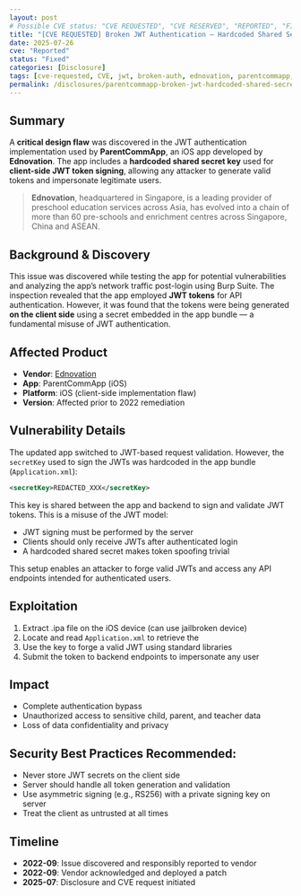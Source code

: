 ```yaml
---
layout: post
# Possible CVE status: "CVE REQUESTED", "CVE RESERVED", "REPORTED", "FIXED", "FIXED – NO CVE", "NO RESPONSE", "UNPATCHED", "CVE-YYYY-NNNNN"
title: "[CVE REQUESTED] Broken JWT Authentication – Hardcoded Shared Secret in ParentCommApp (iOS))"
date: 2025-07-26
cve: "Reported"
status: "Fixed"
categories: [Disclosure]
tags: [cve-requested, CVE, jwt, broken-auth, ednovation, parentcommapp, vulnerability, ios, api]
permalink: /disclosures/parentcommapp-broken-jwt-hardcoded-shared-secret/
---
```


## Summary

A **critical design flaw** was discovered in the JWT authentication implementation used by **ParentCommApp**, an iOS app developed by **Ednovation**. The app includes a **hardcoded shared secret key** used for **client-side JWT token signing**, allowing any attacker to generate valid tokens and impersonate legitimate users.

> **Ednovation**, headquartered in Singapore, is a leading provider of preschool education services across Asia, has evolved into a chain of more than 60 pre-schools and enrichment centres across Singapore, China and ASEAN.

## Background & Discovery

This issue was discovered while testing the app for potential vulnerabilities and analyzing the app’s network traffic post-login using Burp Suite. The inspection revealed that the app employed **JWT tokens** for API authentication. However, it was found that the tokens were being generated **on the client side** using a secret embedded in the app bundle — a fundamental misuse of JWT authentication.

## Affected Product

- **Vendor**: [Ednovation](https://ednovation.com)
- **App**: ParentCommApp (iOS)
- **Platform**: iOS (client-side implementation flaw)
- **Version**: Affected prior to 2022 remediation

## Vulnerability Details

The updated app switched to JWT-based request validation. However, the `secretKey` used to sign the JWTs was hardcoded in the app bundle (`Application.xml`):

```xml
<secretKey>REDACTED_XXX</secretKey>
```

This key is shared between the app and backend to sign and validate JWT tokens. This is a misuse of the JWT model:
- JWT signing must be performed by the server
- Clients should only receive JWTs after authenticated login
- A hardcoded shared secret makes token spoofing trivial

This setup enables an attacker to forge valid JWTs and access any API endpoints intended for authenticated users.

## Exploitation

1. Extract .ipa file on the iOS device (can use jailbroken device)
2. Locate and read `Application.xml` to retrieve the <secretKey>
3. Use the key to forge a valid JWT using standard libraries
4. Submit the token to backend endpoints to impersonate any user

## Impact

- Complete authentication bypass
- Unauthorized access to sensitive child, parent, and teacher data
- Loss of data confidentiality and privacy

## **Security Best Practices Recommended**:

- Never store JWT secrets on the client side
- Server should handle all token generation and validation
- Use asymmetric signing (e.g., RS256) with a private signing key on server
- Treat the client as untrusted at all times

## Timeline

- **2022-09**: Issue discovered and responsibly reported to vendor  
- **2022-09**: Vendor acknowledged and deployed a patch  
- **2025-07**: Disclosure and CVE request initiated  